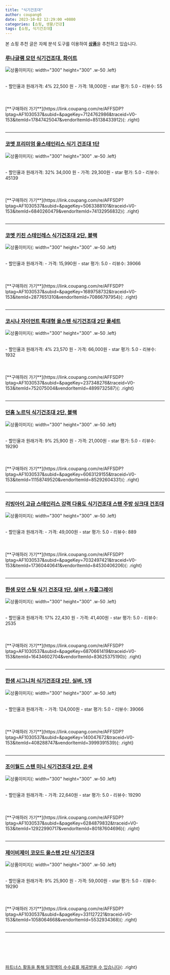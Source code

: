 ```yaml
---
title: "식기건조대"
author: coupang6
date: 2023-10-02 12:29:00 +0800
categories: [쇼핑, 생활/건강]
tags: [쇼핑, 식기건조대]
---
```


본 쇼핑 추천 글은 자체 분석 도구를 이용하여 [**상품**](https://link.coupang.com/a/bao1ui)을 추천하고 있습니다.

### [루나글램 모던 식기건조대, 화이트](https://link.coupang.com/re/AFFSDP?lptag=AF1030537&subid=&pageKey=7124762986&traceid=V0-153&itemId=17847425047&vendorItemId=85138433912)

![상품이미지](https://thumbnail6.coupangcdn.com/thumbnails/remote/230x230ex/image/vendor_inventory/4034/1720ddeae8c30ef1846bbd76e9e5a2623c0437fd8ff4e5bcdc58009a5919.jpg){: width="300" height="300" .w-50 .left}


<br>
- 할인율과 원래가격: 4%  22,500   원
- 가격: 18,000원
- star 평가: 5.0
- 리뷰수: 55
<br>
<br>
<br>
<br>
[**구매하러 가기**](https://link.coupang.com/re/AFFSDP?lptag=AF1030537&subid=&pageKey=7124762986&traceid=V0-153&itemId=17847425047&vendorItemId=85138433912){: .right}
<br>
<br>

---

### [코멧 프리미엄 올스테인리스 식기 건조대 1단](https://link.coupang.com/re/AFFSDP?lptag=AF1030537&subid=&pageKey=5063388101&traceid=V0-153&itemId=6840260479&vendorItemId=74132956832)

![상품이미지](https://thumbnail6.coupangcdn.com/thumbnails/remote/230x230ex/image/retail/images/55756561515020-9e022281-42f3-4d69-b0ab-875323b8a124.jpg){: width="300" height="300" .w-50 .left}


<br>
- 할인율과 원래가격: 32%  34,000   원
- 가격: 29,300원
- star 평가: 5.0
- 리뷰수: 45139
<br>
<br>
<br>
<br>
[**구매하러 가기**](https://link.coupang.com/re/AFFSDP?lptag=AF1030537&subid=&pageKey=5063388101&traceid=V0-153&itemId=6840260479&vendorItemId=74132956832){: .right}
<br>
<br>

---

### [코멧 키친 스테인레스 식기건조대 2단, 블랙](https://link.coupang.com/re/AFFSDP?lptag=AF1030537&subid=&pageKey=1689758732&traceid=V0-153&itemId=2877651310&vendorItemId=70866797954)

![상품이미지](https://thumbnail10.coupangcdn.com/thumbnails/remote/230x230ex/image/retail/images/32709664788926-ffd28452-27a2-478a-81fa-0e1f26d03c04.jpg){: width="300" height="300" .w-50 .left}


<br>
- 할인율과 원래가격: 
- 가격: 15,990원
- star 평가: 5.0
- 리뷰수: 39066
<br>
<br>
<br>
<br>
[**구매하러 가기**](https://link.coupang.com/re/AFFSDP?lptag=AF1030537&subid=&pageKey=1689758732&traceid=V0-153&itemId=2877651310&vendorItemId=70866797954){: .right}
<br>
<br>

---

### [코시나 자이언트 특대형 올스텐 식기건조대 2단 풀세트](https://link.coupang.com/re/AFFSDP?lptag=AF1030537&subid=&pageKey=237348276&traceid=V0-153&itemId=752075004&vendorItemId=4899732587)

![상품이미지](https://thumbnail9.coupangcdn.com/thumbnails/remote/230x230ex/image/retail/images/332496808633823-9539dba4-9cd4-47a6-945f-e4aa29b0ca38.jpg){: width="300" height="300" .w-50 .left}


<br>
- 할인율과 원래가격: 4%  23,570   원
- 가격: 66,000원
- star 평가: 5.0
- 리뷰수: 1932
<br>
<br>
<br>
<br>
[**구매하러 가기**](https://link.coupang.com/re/AFFSDP?lptag=AF1030537&subid=&pageKey=237348276&traceid=V0-153&itemId=752075004&vendorItemId=4899732587){: .right}
<br>
<br>

---

### [던홈 노르딕 식기건조대 2단, 블랙](https://link.coupang.com/re/AFFSDP?lptag=AF1030537&subid=&pageKey=6063129155&traceid=V0-153&itemId=11158749520&vendorItemId=85292604331)

![상품이미지](https://thumbnail8.coupangcdn.com/thumbnails/remote/230x230ex/image/vendor_inventory/1b47/fe8b524ce5b82ab6c0ed41867510c7523e6f1d6efa1fee7eddd26aa693d5.jpg){: width="300" height="300" .w-50 .left}


<br>
- 할인율과 원래가격: 9%  25,900   원
- 가격: 21,000원
- star 평가: 5.0
- 리뷰수: 19290
<br>
<br>
<br>
<br>
[**구매하러 가기**](https://link.coupang.com/re/AFFSDP?lptag=AF1030537&subid=&pageKey=6063129155&traceid=V0-153&itemId=11158749520&vendorItemId=85292604331){: .right}
<br>
<br>

---

### [리빙아이 고급 스테인리스 강력 다용도 식기건조대 스텐 주방 싱크대 건조대](https://link.coupang.com/re/AFFSDP?lptag=AF1030537&subid=&pageKey=7032497421&traceid=V0-153&itemId=17360440641&vendorItemId=84530406206)

![상품이미지](https://thumbnail8.coupangcdn.com/thumbnails/remote/230x230ex/image/vendor_inventory/9bee/80e2957da4a9831ec68b2ea19372de59a81bcdc73f7e9ce37418c801111b.jpg){: width="300" height="300" .w-50 .left}


<br>
- 할인율과 원래가격: 
- 가격: 49,000원
- star 평가: 5.0
- 리뷰수: 889
<br>
<br>
<br>
<br>
[**구매하러 가기**](https://link.coupang.com/re/AFFSDP?lptag=AF1030537&subid=&pageKey=7032497421&traceid=V0-153&itemId=17360440641&vendorItemId=84530406206){: .right}
<br>
<br>

---

### [한샘 모던 스틸 식기 건조대 1단, 실버 + 차콜그레이](https://link.coupang.com/re/AFFSDP?lptag=AF1030537&subid=&pageKey=6870661419&traceid=V0-153&itemId=16434602704&vendorItemId=83625375190)

![상품이미지](https://thumbnail7.coupangcdn.com/thumbnails/remote/230x230ex/image/retail/images/2022/10/26/18/2/531b00d7-500f-46fb-a71d-1390e8b768e9.jpg){: width="300" height="300" .w-50 .left}


<br>
- 할인율과 원래가격: 17%  22,430   원
- 가격: 41,400원
- star 평가: 5.0
- 리뷰수: 2535
<br>
<br>
<br>
<br>
[**구매하러 가기**](https://link.coupang.com/re/AFFSDP?lptag=AF1030537&subid=&pageKey=6870661419&traceid=V0-153&itemId=16434602704&vendorItemId=83625375190){: .right}
<br>
<br>

---

### [한샘 시그니처 식기건조대 2단, 실버, 1개](https://link.coupang.com/re/AFFSDP?lptag=AF1030537&subid=&pageKey=140047672&traceid=V0-153&itemId=408288747&vendorItemId=3999391539)

![상품이미지](https://thumbnail9.coupangcdn.com/thumbnails/remote/230x230ex/image/retail/images/2018/10/01/16/7/d100fc2a-f5c4-445b-bfeb-1530b6a92e9d.jpg){: width="300" height="300" .w-50 .left}


<br>
- 할인율과 원래가격: 
- 가격: 124,000원
- star 평가: 5.0
- 리뷰수: 39066
<br>
<br>
<br>
<br>
[**구매하러 가기**](https://link.coupang.com/re/AFFSDP?lptag=AF1030537&subid=&pageKey=140047672&traceid=V0-153&itemId=408288747&vendorItemId=3999391539){: .right}
<br>
<br>

---

### [조이월드 스텐 미니 식기건조대 2단, 은색](https://link.coupang.com/re/AFFSDP?lptag=AF1030537&subid=&pageKey=6284879832&traceid=V0-153&itemId=12922990717&vendorItemId=80187604696)

![상품이미지](https://thumbnail6.coupangcdn.com/thumbnails/remote/230x230ex/image/retail/images/2022/01/13/10/7/c0c7cebb-443c-4948-b7b5-4cec08c5f7d7.jpg){: width="300" height="300" .w-50 .left}


<br>
- 할인율과 원래가격: 
- 가격: 22,640원
- star 평가: 5.0
- 리뷰수: 19290
<br>
<br>
<br>
<br>
[**구매하러 가기**](https://link.coupang.com/re/AFFSDP?lptag=AF1030537&subid=&pageKey=6284879832&traceid=V0-153&itemId=12922990717&vendorItemId=80187604696){: .right}
<br>
<br>

---

### [제이비제이 코모드 올스텐 2단 식기건조대](https://link.coupang.com/re/AFFSDP?lptag=AF1030537&subid=&pageKey=331127221&traceid=V0-153&itemId=1058064668&vendorItemId=5532934368)

![상품이미지](https://thumbnail6.coupangcdn.com/thumbnails/remote/230x230ex/image/retail/images/4943365393500-697021c5-0ba6-40e6-906c-eb3ca30e2ee0.jpg){: width="300" height="300" .w-50 .left}


<br>
- 할인율과 원래가격: 9%  25,900   원
- 가격: 59,000원
- star 평가: 5.0
- 리뷰수: 19290
<br>
<br>
<br>
<br>
[**구매하러 가기**](https://link.coupang.com/re/AFFSDP?lptag=AF1030537&subid=&pageKey=331127221&traceid=V0-153&itemId=1058064668&vendorItemId=5532934368){: .right}
<br>
<br>

---
<br><br><br><br><br> [파트너스 활동을 통해 일정액의 수수료를 제공받을 수 있습니다](https://link.coupang.com/a/bao1ui){: .right}